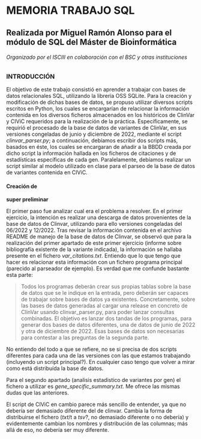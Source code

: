 # MEMORIA TRABAJO SQL

## Realizada por Miguel Ramón Alonso para el módulo de SQL del Máster de Bioinformática

###### Organizado por el ISCIII en colaboración con el BSC y otras instituciones

### INTRODUCCIÓN

El objetivo de este trabajo consistió en aprender a trabajar con bases de datos relacionales SQL, utilizando la libreria OSS SQLite. Para la creación y modificación de dichas bases de datos, se propuso utilizar diversos scripts escritos en Python, los cuales se encargarían de relacionar la información contenida en los diversos ficheros almacenados en los históricos de ClinVar y CIViC requeridos para la realización de la práctica. Específicamente, se requirió el procesado de la base de datos de variantes de ClinVar, en sus versiones congeladas de junio y diciembre de 2022, mediante el script *clinvar_parser.py*; a continuación, debíamos escribir dos scripts más, basados en éste, los cuales se encargaran de añadir a la BBDD creada por dicho script la información hallada en los ficheros de citaciones y de estadísticas específicas de cada gen.  Paralelamente, debíamos realizar un script similar al modelo utilizado en clase para el parseo de la base de datos de variantes contenida en CIViC. 

#### Creación de

**super preliminar**

El primer paso fue analizar cual era el problema a resolver. En el primer ejercicio, la intención es realizar una descarga de datos provenientes de la base de datos de Clinvar, utilizando para ello versiones congeladas del 06/2022 y 12/2022.
Tras revisar la información contenida en el archivo README de manejo de la base de datos de Clinvar, se observó que para la realización del primer apartado de este primer ejercicio (informe sobre bibliografía existente de la variante indicada), la información se hallaba presente en el fichero *var_citations.txt*. 
Entiendo que lo que tengo que hacer es relacionar esta información con un fichero programa principal (parecido al parseador de ejemplo). Es verdad que me confunde bastante esta parte: 

> Todos los programas deberán crear sus propias tablas sobre la base de datos que se le indique en la entrada, pero deberán ser capaces de trabajar sobre bases de datos ya existentes. Concretamente, sobre las bases de datos generadas al cargar una release en concreto de ClinVar usando clinvar_parser.py, para poder lanzar consultas combinadas.
> El objetivo es lanzar dos tandas de los programas, para generar dos bases de datos diferentes, una de datos de junio de 2022 y otra de diciembre de 2022. Esas bases de datos son necesarias para contestar a las preguntas de la segunda parte.

No entiendo del todo a que se refiere, no se si precisa de dos scripts diferentes para cada una de las versiones con las que estamos trabajando (incluyendo un script principal?). En cualquier caso tengo que volver a mirar como está distribuída la base de datos.

Para el segundo apartado (analisis estadistico de variantes por gen) el fichero a utilizar es *gene_specific_summary.txt*. Me ofrece las mismas dudas que las anteriores.

El script de CIViC en cambio parece más sencillo de entender, ya que no debería ser demasiado diferente del de clinvar. Cambia la forma de distribuirse el fichero (*txt*/t a *tsv*?, no demasiado diferente o no debería) y evidentemente cambian los nombres y distribución de las columnas; más allá de eso, no debería ser muy diferente.